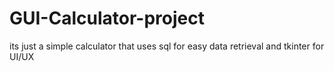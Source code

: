 # GUI-Calculator-project
its just a simple calculator that uses sql for easy data retrieval and tkinter for UI/UX

